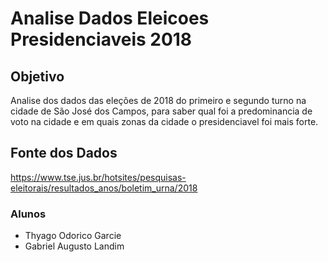 # Analise Dados Eleicoes Presidenciaveis 2018 

## Objetivo

Analise dos dados das eleções de 2018 do primeiro e segundo turno na cidade de São José dos Campos, para saber qual foi a predominancia de voto na cidade e em quais zonas da cidade o presidenciavel foi mais forte.


## Fonte dos Dados
https://www.tse.jus.br/hotsites/pesquisas-eleitorais/resultados_anos/boletim_urna/2018



### Alunos
 * Thyago Odorico Garcie 
 * Gabriel Augusto Landim 
